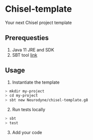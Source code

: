 # Chisel-template
Your next Chisel project template

## Prerequesties 
1. Java 11 JRE and SDK 
2. SBT tool [link](https://www.scala-sbt.org/download.html) 

## Usage 

1. Instantiate the template
```bash
> mkdir my-project
> cd my-project 
> sbt new Neurodyne/chisel-template.g8
```

2. Run tests locally 
```bash
> sbt 
> test
```

3. Add your code

